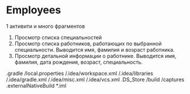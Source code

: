 # Employees

1 активити и много фрагментов

1. Просмотр списка специальностей
2. Просмотр списка работников, работающих по выбранной специальности.
Выводится имя, фамилия и возраст работника.
3. Просмотр детальной информации о работнике.
Выводится имя, фамилия, дата рождения, возраст, специальность.



.gradle
/local.properties
/.idea/workspace.xml
/.idea/libraries
/.idea/gradle.xml
/.idea/misc.xml
/.idea/vcs.xml
.DS_Store
/build
/captures
.externalNativeBuild
*.iml
